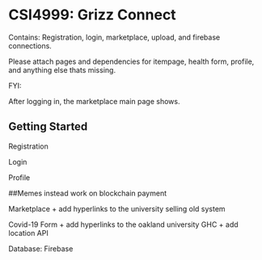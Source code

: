 # CSI4999: Grizz Connect 

Contains: Registration, login, marketplace, upload, and firebase connections.

Please attach pages and dependencies for itempage, health form, profile, and anything else thats missing. 

FYI:

After logging in, the marketplace main page shows. 


## Getting Started

Registration

Login

Profile 

##Memes instead work on blockchain payment

Marketplace + add hyperlinks to the university selling old system

Covid-19 Form + add hyperlinks to the oakland university GHC + add location API

Database: Firebase

